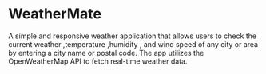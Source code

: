 # WeatherMate
A simple and responsive weather application that allows users to check the current weather ,temperature ,humidity , and wind speed of any city or area by entering a city name or postal code. The app utilizes the OpenWeatherMap API to fetch real-time weather data. 
